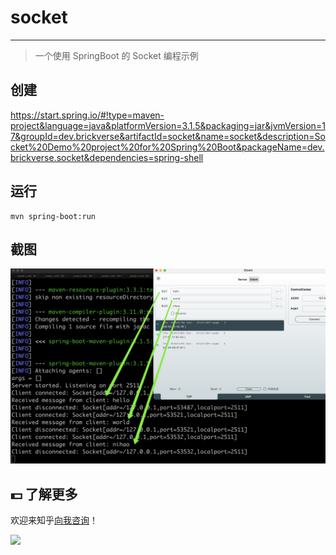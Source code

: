 # socket 

---

> 一个使用 SpringBoot 的 Socket 编程示例

## 创建

https://start.spring.io/#!type=maven-project&language=java&platformVersion=3.1.5&packaging=jar&jvmVersion=17&groupId=dev.brickverse&artifactId=socket&name=socket&description=Socket%20Demo%20project%20for%20Spring%20Boot&packageName=dev.brickverse.socket&dependencies=spring-shell

## 运行

```shell
mvn spring-boot:run
```

## 截图

![](./socket.png)



## 💵 了解更多

欢迎来知乎[向我咨询](https://www.zhihu.com/consult/people/1073548674713423872)！

[![](https://camo.githubusercontent.com/61cb76c8b403b7cad37b5525bef4df09b6468b54d1b8865b62898c752a2f6454/68747470733a2f2f66697273742d676f2d76657263656c2e76657263656c2e6170702f6170692f64796e616d6963696d616765)](https://www.zhihu.com/consult/people/1073548674713423872)

